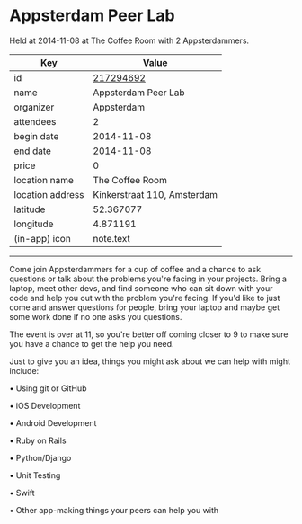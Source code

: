 # Appsterdam Peer Lab
Held at 2014-11-08 at The Coffee Room with 2 Appsterdammers.
        
|Key|Value
|---|---|
|id|[217294692](https://www.meetup.com/appsterdam/events/217294692/)|
|name|Appsterdam Peer Lab|
|organizer|Appsterdam|
|attendees|2|
|begin date|2014-11-08|
|end date|2014-11-08|
|price|0|
|location name|The Coffee Room|
|location address|Kinkerstraat 110, Amsterdam|
|latitude|52.367077|
|longitude|4.871191|
|(in-app) icon|note.text|

---

Come join Appsterdammers for a cup of coffee and a chance to ask questions or talk about the problems you're facing in your projects. Bring a laptop, meet other devs, and find someone who can sit down with your code and help you out with the problem you're facing. If you'd like to just come and answer questions for people, bring your laptop and maybe get some work done if no one asks you questions.

The event is over at 11, so you're better off coming closer to 9 to make sure you have a chance to get the help you need.

Just to give you an idea, things you might ask about we can help with might include:

• Using git or GitHub

• iOS Development

• Android Development

• Ruby on Rails

• Python/Django

• Unit Testing

• Swift

• Other app-making things your peers can help you with


